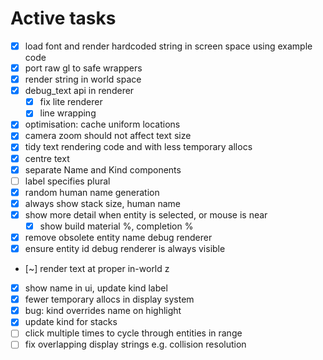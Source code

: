 # Active tasks

* [X] load font and render hardcoded string in screen space using example code
* [X] port raw gl to safe wrappers
* [X] render string in world space
* [X] debug_text api in renderer
	* [X] fix lite renderer
    * [X] line wrapping
* [X] optimisation: cache uniform locations
* [X] camera zoom should not affect text size
* [X] tidy text rendering code and with less temporary allocs
* [X] centre text
* [X] separate Name and Kind components
* [ ] label specifies plural
* [X] random human name generation
* [X] always show stack size, human name
* [X] show more detail when entity is selected, or mouse is near
    * [X] show build material %, completion %
* [X] remove obsolete entity name debug renderer
* [X] ensure entity id debug renderer is always visible
* [~] render text at proper in-world z
* [X] show name in ui, update kind label
* [X] fewer temporary allocs in display system
* [X] bug: kind overrides name on highlight
* [X] update kind for stacks
* [ ] click multiple times to cycle through entities in range
* [ ] fix overlapping display strings e.g. collision resolution
